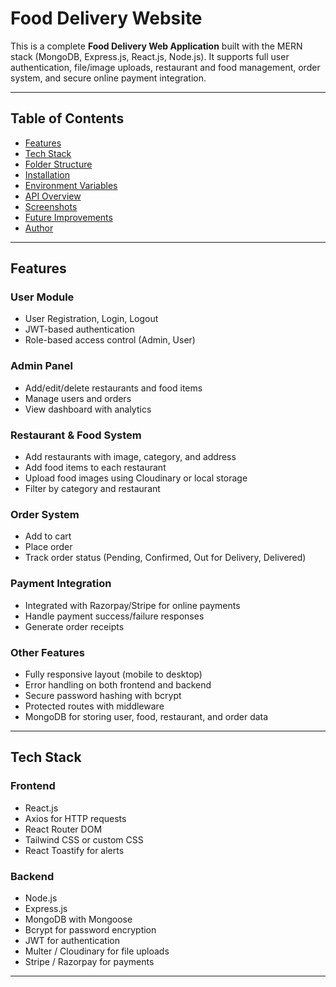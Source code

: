 # Food Delivery Website

This is a complete **Food Delivery Web Application** built with the MERN stack (MongoDB, Express.js, React.js, Node.js). It supports full user authentication, file/image uploads, restaurant and food management, order system, and secure online payment integration.

---

## Table of Contents

- [Features](#features)
- [Tech Stack](#tech-stack)
- [Folder Structure](#folder-structure)
- [Installation](#installation)
- [Environment Variables](#environment-variables)
- [API Overview](#api-overview)
- [Screenshots](#screenshots)
- [Future Improvements](#future-improvements)
- [Author](#author)

---

## Features

### User Module
- User Registration, Login, Logout
- JWT-based authentication
- Role-based access control (Admin, User)

### Admin Panel
- Add/edit/delete restaurants and food items
- Manage users and orders
- View dashboard with analytics

### Restaurant & Food System
- Add restaurants with image, category, and address
- Add food items to each restaurant
- Upload food images using Cloudinary or local storage
- Filter by category and restaurant

### Order System
- Add to cart
- Place order
- Track order status (Pending, Confirmed, Out for Delivery, Delivered)

### Payment Integration
- Integrated with Razorpay/Stripe for online payments
- Handle payment success/failure responses
- Generate order receipts

### Other Features
- Fully responsive layout (mobile to desktop)
- Error handling on both frontend and backend
- Secure password hashing with bcrypt
- Protected routes with middleware
- MongoDB for storing user, food, restaurant, and order data

---

## Tech Stack

### Frontend
- React.js
- Axios for HTTP requests
- React Router DOM
- Tailwind CSS or custom CSS
- React Toastify for alerts

### Backend
- Node.js
- Express.js
- MongoDB with Mongoose
- Bcrypt for password encryption
- JWT for authentication
- Multer / Cloudinary for file uploads
- Stripe / Razorpay for payments

---


